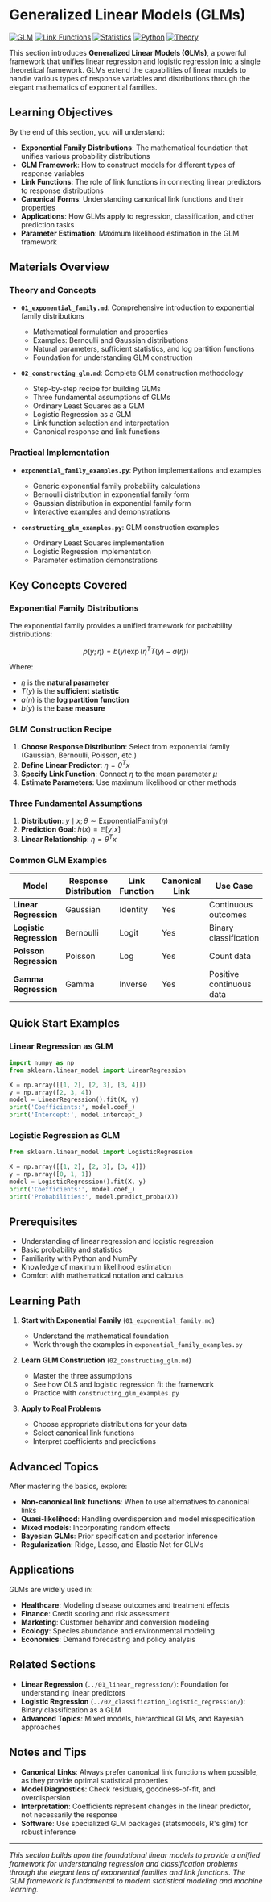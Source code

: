 # Generalized Linear Models (GLMs)

[![GLM](https://img.shields.io/badge/GLM-Generalized%20Linear%20Models-blue.svg)](https://en.wikipedia.org/wiki/Generalized_linear_model)
[![Link Functions](https://img.shields.io/badge/Link%20Functions-Transformation-green.svg)](https://en.wikipedia.org/wiki/Generalized_linear_model#Link_function)
[![Statistics](https://img.shields.io/badge/Statistics-Exponential%20Family-purple.svg)](https://en.wikipedia.org/wiki/Exponential_family)
[![Python](https://img.shields.io/badge/Python-Implementation-yellow.svg)](https://python.org)
[![Theory](https://img.shields.io/badge/Theory-Practical%20Examples-orange.svg)](https://github.com)

This section introduces **Generalized Linear Models (GLMs)**, a powerful framework that unifies linear regression and logistic regression into a single theoretical framework. GLMs extend the capabilities of linear models to handle various types of response variables and distributions through the elegant mathematics of exponential families.

## Learning Objectives

By the end of this section, you will understand:

- **Exponential Family Distributions**: The mathematical foundation that unifies various probability distributions
- **GLM Framework**: How to construct models for different types of response variables
- **Link Functions**: The role of link functions in connecting linear predictors to response distributions
- **Canonical Forms**: Understanding canonical link functions and their properties
- **Applications**: How GLMs apply to regression, classification, and other prediction tasks
- **Parameter Estimation**: Maximum likelihood estimation in the GLM framework

## Materials Overview

### Theory and Concepts

- **`01_exponential_family.md`**: Comprehensive introduction to exponential family distributions
  - Mathematical formulation and properties
  - Examples: Bernoulli and Gaussian distributions
  - Natural parameters, sufficient statistics, and log partition functions
  - Foundation for understanding GLM construction

- **`02_constructing_glm.md`**: Complete GLM construction methodology
  - Step-by-step recipe for building GLMs
  - Three fundamental assumptions of GLMs
  - Ordinary Least Squares as a GLM
  - Logistic Regression as a GLM
  - Link function selection and interpretation
  - Canonical response and link functions

### Practical Implementation

- **`exponential_family_examples.py`**: Python implementations and examples
  - Generic exponential family probability calculations
  - Bernoulli distribution in exponential family form
  - Gaussian distribution in exponential family form
  - Interactive examples and demonstrations

- **`constructing_glm_examples.py`**: GLM construction examples
  - Ordinary Least Squares implementation
  - Logistic Regression implementation
  - Parameter estimation demonstrations

## Key Concepts Covered

### Exponential Family Distributions
The exponential family provides a unified framework for probability distributions:

```math
p(y; \eta) = b(y) \exp(\eta^T T(y) - a(\eta))
```

Where:
- $\eta$ is the **natural parameter**
- $T(y)$ is the **sufficient statistic**
- $a(\eta)$ is the **log partition function**
- $b(y)$ is the **base measure**

### GLM Construction Recipe
1. **Choose Response Distribution**: Select from exponential family (Gaussian, Bernoulli, Poisson, etc.)
2. **Define Linear Predictor**: $\eta = \theta^T x$
3. **Specify Link Function**: Connect $\eta$ to the mean parameter $\mu$
4. **Estimate Parameters**: Use maximum likelihood or other methods

### Three Fundamental Assumptions
1. **Distribution**: $y \mid x; \theta \sim \text{ExponentialFamily}(\eta)$
2. **Prediction Goal**: $h(x) = \mathbb{E}[y|x]$
3. **Linear Relationship**: $\eta = \theta^T x$

### Common GLM Examples

| Model | Response Distribution | Link Function | Canonical Link | Use Case |
|-------|---------------------|---------------|----------------|----------|
| **Linear Regression** | Gaussian | Identity | Yes | Continuous outcomes |
| **Logistic Regression** | Bernoulli | Logit | Yes | Binary classification |
| **Poisson Regression** | Poisson | Log | Yes | Count data |
| **Gamma Regression** | Gamma | Inverse | Yes | Positive continuous data |

## Quick Start Examples

### Linear Regression as GLM
```python
import numpy as np
from sklearn.linear_model import LinearRegression

X = np.array([[1, 2], [2, 3], [3, 4]])
y = np.array([2, 3, 4])
model = LinearRegression().fit(X, y)
print('Coefficients:', model.coef_)
print('Intercept:', model.intercept_)
```

### Logistic Regression as GLM
```python
from sklearn.linear_model import LogisticRegression

X = np.array([[1, 2], [2, 3], [3, 4]])
y = np.array([0, 1, 1])
model = LogisticRegression().fit(X, y)
print('Coefficients:', model.coef_)
print('Probabilities:', model.predict_proba(X))
```

## Prerequisites

- Understanding of linear regression and logistic regression
- Basic probability and statistics
- Familiarity with Python and NumPy
- Knowledge of maximum likelihood estimation
- Comfort with mathematical notation and calculus

## Learning Path

1. **Start with Exponential Family** (`01_exponential_family.md`)
   - Understand the mathematical foundation
   - Work through the examples in `exponential_family_examples.py`

2. **Learn GLM Construction** (`02_constructing_glm.md`)
   - Master the three assumptions
   - See how OLS and logistic regression fit the framework
   - Practice with `constructing_glm_examples.py`

3. **Apply to Real Problems**
   - Choose appropriate distributions for your data
   - Select canonical link functions
   - Interpret coefficients and predictions

## Advanced Topics

After mastering the basics, explore:
- **Non-canonical link functions**: When to use alternatives to canonical links
- **Quasi-likelihood**: Handling overdispersion and model misspecification
- **Mixed models**: Incorporating random effects
- **Bayesian GLMs**: Prior specification and posterior inference
- **Regularization**: Ridge, Lasso, and Elastic Net for GLMs

## Applications

GLMs are widely used in:
- **Healthcare**: Modeling disease outcomes and treatment effects
- **Finance**: Credit scoring and risk assessment
- **Marketing**: Customer behavior and conversion modeling
- **Ecology**: Species abundance and environmental modeling
- **Economics**: Demand forecasting and policy analysis

## Related Sections

- **Linear Regression** (`../01_linear_regression/`): Foundation for understanding linear predictors
- **Logistic Regression** (`../02_classification_logistic_regression/`): Binary classification as a GLM
- **Advanced Topics**: Mixed models, hierarchical GLMs, and Bayesian approaches

## Notes and Tips

- **Canonical Links**: Always prefer canonical link functions when possible, as they provide optimal statistical properties
- **Model Diagnostics**: Check residuals, goodness-of-fit, and overdispersion
- **Interpretation**: Coefficients represent changes in the linear predictor, not necessarily the response
- **Software**: Use specialized GLM packages (statsmodels, R's glm) for robust inference

---

*This section builds upon the foundational linear models to provide a unified framework for understanding regression and classification problems through the elegant lens of exponential families and link functions. The GLM framework is fundamental to modern statistical modeling and machine learning.* 